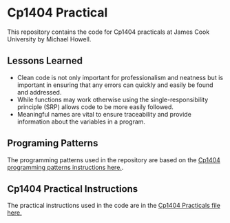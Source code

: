 # Cp1404 Practical

This repository contains the code for Cp1404 practicals at James Cook University by Michael Howell.

## Lessons Learned

- Clean code is not only important for professionalism and neatness but is important in ensuring that any errors can
  quickly and easily be found and addressed.
- While functions may work otherwise using the single-responsibility principle (SRP) allows code to be more easily
  followed.
- Meaningful names are vital to ensure traceability and provide information about the variables in a program.

## Programing Patterns

The programming patterns used in the repository are based on
the [Cp1404 programming patterns instructions here.](https://github.com/CP1404/Starter/wiki/Programming-Patterns).

## Cp1404 Practical Instructions

The practical instructions used in the code are in
the [Cp1404 Practicals file here.](https://github.com/CP1404/Practicals)
